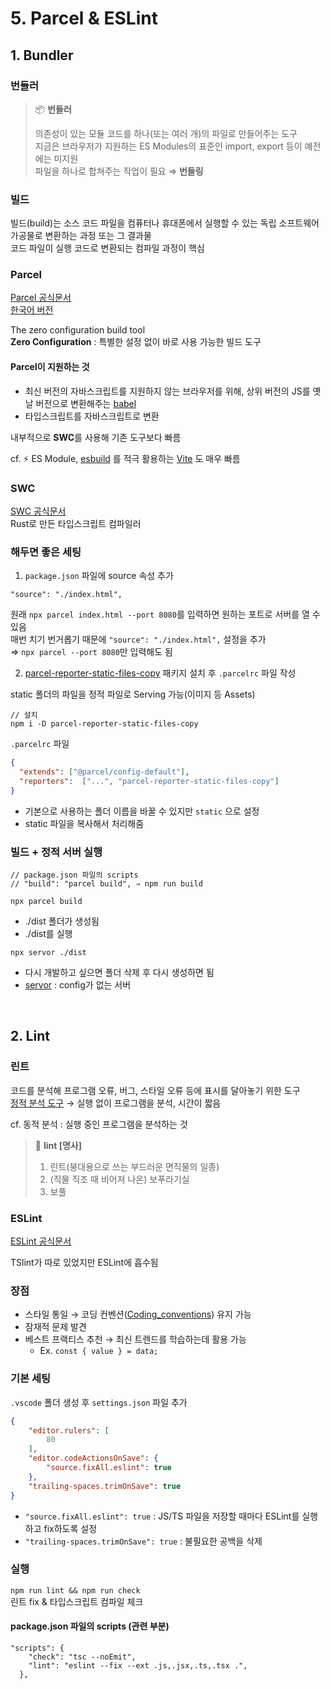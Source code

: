# 5. Parcel & ESLint

## 1. Bundler

### 번들러

> 📦 **번들러**
>
> 의존성이 있는 모듈 코드를 하나(또는 여러 개)의 파일로 만들어주는 도구  
> 지금은 브라우저가 지원하는 ES Modules의 표준인 import, export 등이 예전에는 미지원  
> 파일을 하나로 합쳐주는 작업이 필요 ⇒ **번들링**  

### 빌드

빌드(build)는 소스 코드 파일을 컴퓨터나 휴대폰에서 실행할 수 있는 독립 소프트웨어 가공물로 변환하는 과정 또는 그 결과물    
코드 파일이 실행 코드로 변환되는 컴파일 과정이 핵심    

### Parcel

[Parcel 공식문서](https://parceljs.org/)  
[한국어 버전](https://ko.parceljs.org/getting_started.html)

The zero configuration build tool  
**Zero Configuration** : 특별한 설정 없이 바로 사용 가능한 빌드 도구

#### Parcel이 지원하는 것

- 최신 버전의 자바스크립트를 지원하지 않는 브라우저를 위해, 상위 버전의 JS를 옛날 버전으로 변환해주는 [babel](https://babeljs.io/)  
- 타입스크립트를 자바스크립트로 변환 

내부적으로 **SWC**를 사용해 기존 도구보다 빠름  

cf. ⚡️ ES Module, [esbuild](https://esbuild.github.io/) 를 적극 활용하는 [Vite](https://vitejs.dev/) 도 매우 빠름

### SWC

[SWC 공식문서](https://swc.rs/docs/getting-started)  
Rust로 만든 타입스크립트 컴파일러

### 해두면 좋은 세팅 

1. `package.json` 파일에 source 속성 추가

```
"source": "./index.html",
```

원래 `npx parcel index.html --port 8080`를 입력하면 원하는 포트로 서버를 열 수 있음  
매번 치기 번거롭기 때문에 `"source": "./index.html",` 설정을 추가  
⇒ `npx parcel --port 8080`만 입력해도 됨  

2. [parcel-reporter-static-files-copy](https://github.com/elwin013/parcel-reporter-static-files-copy) 패키지 설치 후 `.parcelrc` 파일 작성     

static 폴더의 파일을 정적 파일로 Serving 가능(이미지 등 Assets)   

```
// 설치
npm i -D parcel-reporter-static-files-copy
```

`.parcelrc` 파일
```json
{
  "extends": ["@parcel/config-default"],
  "reporters":  ["...", "parcel-reporter-static-files-copy"]
}
```

* 기본으로 사용하는 폴더 이름을 바꿀 수 있지만 `static` 으로 설정
* static 파일을 복사해서 처리해줌

### 빌드 + 정적 서버 실행

```
// package.json 파일의 scripts
// "build": "parcel build", ⇒ npm run build

npx parcel build
```

* ./dist 폴더가 생성됨
* ./dist를 실행 

```
npx servor ./dist
```

* 다시 개발하고 싶으면 폴더 삭제 후 다시 생성하면 됨  
* [servor](https://github.com/lukejacksonn/servor) : config가 없는 서버 

<br>

## 2. Lint

### 린트 

코드를 분석해 프로그램 오류, 버그, 스타일 오류 등에 표시를 달아놓기 위한 도구  
[정적 분석 도구](https://ko.wikipedia.org/wiki/정적_프로그램_분석) → 실행 없이 프로그램을 분석, 시간이 짧음 

cf. 동적 분석 : 실행 중인 프로그램을 분석하는 것 

> 🧶 **lint [명사]**   
> 1. 린트(붕대용으로 쓰는 부드러운 면직물의 일종)
> 2. (직물 직조 때 비어져 나온) 보푸라기실
> 3. 보풀  

### ESLint

[ESLint 공식문서](https://eslint.org/)

TSlint가 따로 있었지만 ESLint에 흡수됨 

### 장점

- 스타일 통일 → 코딩 컨벤션([Coding_conventions](https://en.wikipedia.org/wiki/Coding_conventions)) 유지 가능    
- 잠재적 문제 발견
- 베스트 프랙티스 추천 → 최신 트렌드를 학습하는데 활용 가능
  - Ex. `const { value } = data;`  

### 기본 세팅 

`.vscode` 폴더 생성 후 `settings.json` 파일 추가   

```json
{
    "editor.rulers": [
        80
    ],
    "editor.codeActionsOnSave": {
        "source.fixAll.eslint": true
    },
    "trailing-spaces.trimOnSave": true
}
```

* `"source.fixAll.eslint": true` : JS/TS 파일을 저장할 때마다 ESLint를 실행하고 fix하도록 설정
* `"trailing-spaces.trimOnSave": true` : 불필요한 공백을 삭제

### 실행

`npm run lint && npm run check`   
린트 fix & 타입스크립트 컴파일 체크

#### package.json 파일의 scripts (관련 부분)

```
"scripts": {
    "check": "tsc --noEmit",
    "lint": "eslint --fix --ext .js,.jsx,.ts,.tsx .",
  },
```
